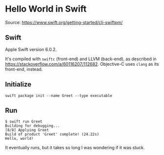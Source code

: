 # Hello World in Swift

Source: <https://www.swift.org/getting-started/cli-swiftpm/>

## Swift

Apple Swift version 6.0.2.

It's compiled with `swiftc` (front-end) and LLVM (back-end), as described in
<https://stackoverflow.com/a/60116207/112682>.  Objective-C uses `clang` as its front-end, instead.

## Initialize

```shell
swift package init --name Greet --type executable
```

## Run

```shell
$ swift run Greet
Building for debugging...
[8/8] Applying Greet
Build of product 'Greet' complete! (24.22s)
Hello, world!
```

It eventually runs, but it takes so long I was wondering if it was stuck.
